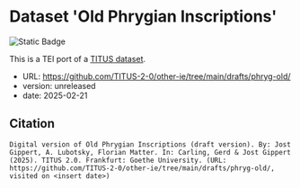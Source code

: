 # Dataset 'Old Phrygian Inscriptions'

![Static Badge](https://img.shields.io/badge/TEI_validation-passing-green)

This is a TEI port of a [TITUS dataset](http://titus.uni-frankfurt.de/texte/etcs/phrygian/phryg.htm).

* URL: https://github.com/TITUS-2-0/other-ie/tree/main/drafts/phryg-old/
* version: unreleased
* date: 2025-02-21

## Citation
```
Digital version of Old Phrygian Inscriptions (draft version). By: Jost Gippert, A. Lubotsky, Florian Matter. In: Carling, Gerd & Jost Gippert (2025). TITUS 2.0. Frankfurt: Goethe University. (URL: https://github.com/TITUS-2-0/other-ie/tree/main/drafts/phryg-old/, visited on <insert date>)
```
